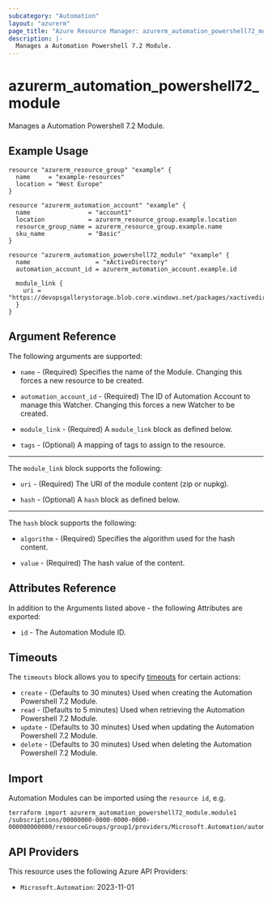 ```yaml
---
subcategory: "Automation"
layout: "azurerm"
page_title: "Azure Resource Manager: azurerm_automation_powershell72_module"
description: |-
  Manages a Automation Powershell 7.2 Module.
---
```


# azurerm_automation_powershell72_module

Manages a Automation Powershell 7.2 Module.

## Example Usage

```hcl
resource "azurerm_resource_group" "example" {
  name     = "example-resources"
  location = "West Europe"
}

resource "azurerm_automation_account" "example" {
  name                = "account1"
  location            = azurerm_resource_group.example.location
  resource_group_name = azurerm_resource_group.example.name
  sku_name            = "Basic"
}

resource "azurerm_automation_powershell72_module" "example" {
  name                  = "xActiveDirectory"
  automation_account_id = azurerm_automation_account.example.id

  module_link {
    uri = "https://devopsgallerystorage.blob.core.windows.net/packages/xactivedirectory.2.19.0.nupkg"
  }
}
```

## Argument Reference

The following arguments are supported:

* `name` - (Required) Specifies the name of the Module. Changing this forces a new resource to be created.

* `automation_account_id` - (Required) The ID of Automation Account to manage this Watcher. Changing this forces a new Watcher to be created.

* `module_link` - (Required) A `module_link` block as defined below.

* `tags` - (Optional) A mapping of tags to assign to the resource.

---

The `module_link` block supports the following:

* `uri` - (Required) The URI of the module content (zip or nupkg).

* `hash` - (Optional) A `hash` block as defined below.

---

The `hash` block supports the following:

* `algorithm` - (Required) Specifies the algorithm used for the hash content.

* `value` - (Required) The hash value of the content.

## Attributes Reference

In addition to the Arguments listed above - the following Attributes are exported:

* `id` - The Automation Module ID.

## Timeouts

The `timeouts` block allows you to specify [timeouts](https://www.terraform.io/language/resources/syntax#operation-timeouts) for certain actions:

* `create` - (Defaults to 30 minutes) Used when creating the Automation Powershell 7.2 Module.
* `read` - (Defaults to 5 minutes) Used when retrieving the Automation Powershell 7.2 Module.
* `update` - (Defaults to 30 minutes) Used when updating the Automation Powershell 7.2 Module.
* `delete` - (Defaults to 30 minutes) Used when deleting the Automation Powershell 7.2 Module.

## Import

Automation Modules can be imported using the `resource id`, e.g.

```shell
terraform import azurerm_automation_powershell72_module.module1 /subscriptions/00000000-0000-0000-0000-000000000000/resourceGroups/group1/providers/Microsoft.Automation/automationAccounts/account1/powerShell72Modules/module1
```

## API Providers
<!-- This section is generated, changes will be overwritten -->
This resource uses the following Azure API Providers:

* `Microsoft.Automation`: 2023-11-01
